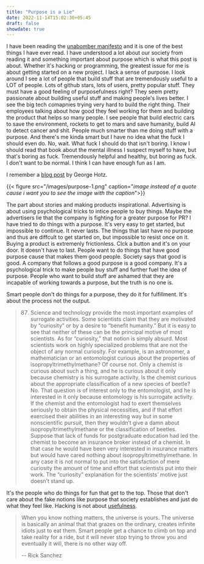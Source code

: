 ```yaml
---
title: "Purpose is a Lie"
date: 2022-11-14T15:02:30+05:45
draft: false
showdate: true
---
```


I have been reading the [unabomber
manifesto](https://www.washingtonpost.com/wp-srv/national/longterm/unabomber/manifesto.text.htm)
and it is one of the best things I have ever read. I have understood a lot
about our society from reading it and something important about purpose which
is what this post is about. Whether it's hacking or programming, the greatest
issue for me is about getting started on a new project. I lack a sense
of purpose. I look around I see a lot of people that build stuff that are
tremendously useful to a LOT of people. Lots of github stars, lots of users,
pretty popular stuff. They must have a good feeling of purposefulness right?
They seem pretty passionate about building useful stuff and making people's
lives better. I see the big tech comapnies trying very hard to build the right
thing. Their employees talking about how good they feel working for them and
building the product that helps so many people. I see people that build
electric cars to save the environment, rockets to get to mars and save humanity,
build AI to detect cancer and shit. People much smarter than me
doing stuff with a purpose. And there's me kinda smart but I have no idea what
the fuck I should even do. No, wait. What fuck I should do that isn't boring. I
know I should read that book about the mental illness I suspect myself to have,
but that's boring as fuck. Tremendously helpful and healthy, but boring as
fuck. I don't want to be normal. I think I can have enough fun as I am.

I remember a [blog post](https://blog.comma.ai/a-100x-investment-part-2/) by
George Hotz.

{{< figure src="/images/purpose-1.png" caption="*image instead of a quote cause i want you to see the image with the caption*">}}

The part about stories and making products inspirational. Advertising is
about using psychological tricks to intice people to buy things. Maybe
the advertisers lie that the company is fighting for a greater purpose
for PR? I have tried to do things with a purpose. It's very easy to get
started, but impossible to continue. It never lasts. The things that
last have no purpose and thus are diffcult to get started on, but
impossible to resist once on it. Buying a product is extremenly
frictionless. Clck a button and it's on your door. It doesn't have to
last. People want to do things that have good purpose cause that makes
them good people. Society says that good is good. A company that follows
a good purpose is a good company. It's a psychological trick to make
people buy stuff and further fuel the idea of purpose. People who want
to build stuff are ashamed that they are incapable of working towards a
purpose, but the truth is no one is.

Smart people don't do things for a purpose, they do it for fulfillment.
It's about the process not the output.

> 87. Science and technology provide the most important examples of surrogate
>     activities. Some scientists claim that they are motivated by “curiosity”
>     or by a desire to “benefit humanity.” But it is easy to see that neither
>     of these can be the principal motive of most scientists. As for
>     “curiosity,” that notion is simply absurd. Most scientists work on highly
>     specialized problems that are not the object of any normal curiosity. For
>     example, is an astronomer, a mathematician or an entomologist curious
>     about the properties of isopropyltrimethylmethane? Of course not. Only a
>     chemist is curious about such a thing, and he is curious about it only
>     because chemistry is his surrogate activity. Is the chemist curious about
>     the appropriate classification of a new species of beetle? No. That
>     question is of interest only to the entomologist, and he is interested in
>     it only because entomology is his surrogate activity. If the chemist and
>     the entomologist had to exert themselves seriously to obtain the physical
>     necessities, and if that effort exercised their abilities in an
>     interesting way but in some nonscientific pursuit, then they wouldn’t
>     give a damn about isopropyltrimethylmethane or the classification of
>     beetles. Suppose that lack of funds for postgraduate education had led
>     the chemist to become an insurance broker instead of a chemist. In that
>     case he would have been very interested in insurance matters but would
>     have cared nothing about isopropyltrimethylmethane. In any case it is not
>     normal to put into the satisfaction of mere curiosity the amount of time
>     and effort that scientists put into their work. The “curiosity”
>     explanation for the scientists’ motive just doesn’t stand up.

It's the people who do things for fun that get to the top. Those that
don't care about the fake notions like purpose that society establishes
and just do what they feel like. Hacking is not about
[usefulness](https://stallman.org/articles/on-hacking.html).

> When you know nothing matters, the universe is yours. The universe is basically
> an animal that that grazes on the ordinary, creates infinite idiots just to eat
> them. Smart people get a chance to climb on top and take reality for a ride, but
> it will never stop trying to throw you and eventually it will, there is no other
> way off.
>
> -- Rick Sanchez
